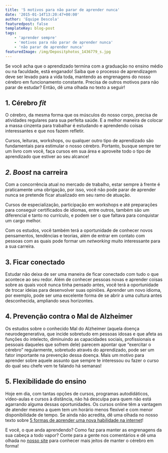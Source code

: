 ```yaml
---
title: '5 motivos para não parar de aprender nunca'
date: '2015-01-14T13:20:47+00:00'
author: 'Equipe Descola'
featuredpost: false
templateKey: blog-post
tags:
    - 'aprender sempre'
    - 'motivos para não parar de aprender nunca'
    - 'não parar de aprender nunca'
featuredImage: /img/Depositphotos_1436779_s.jpg
---
```

Se você acha que o aprendizado termina com a graduação no ensino médio ou na faculdade, está enganado! Saiba que o processo de aprendizagem deve ser levado para a vida toda, mantendo as engrenagens do nosso cérebro em funcionamento constante. Precisa de outros motivos para não parar de estudar? Então, dê uma olhada no texto a seguir!

**1. Cérebro** ***fit***
------------------------

O cérebro, da mesma forma que os músculos do nosso corpo, precisa de atividades regulares para sua perfeita saúde. E a melhor maneira de colocar a massa cinzenta para trabalhar é estudando e aprendendo coisas interessantes e que nos fazem refletir.

Cursos, leituras, workshops, ou qualquer outro tipo de aprendizado são fundamentais para estimular o nosso cérebro. Portanto, busque sempre ter um livro com você, faça cursos em sua área e aproveite todo o tipo de aprendizado que estiver ao seu alcance!

***2. Boost*** **na carreira**
------------------------------

Com a concorrência atual no mercado de trabalho, estar sempre à frente é praticamente uma obrigação, por isso, você não pode parar de aprender nunca se pretende ficar atualizado em seu ramo de atuação.

Cursos de especialização, participação em workshops e até preparações para conseguir certificados de idiomas, entre outros, também são um diferencial e tanto no currículo, e podem ser o que faltava para conquistar um cargo melhor.

Com os estudos, você também terá a oportunidade de conhecer novos pensamentos, tendências e teorias, além de entrar em contato com pessoas com as quais pode formar um *networking* muito interessante para a sua carreira.

**3. Ficar conectado**
----------------------

Estudar não deixa de ser uma maneira de ficar conectado com tudo o que acontece ao seu redor. Além de conhecer pessoas novas e aprender coisas sobre as quais você nunca tinha pensado antes, você terá a oportunidade de trocar ideias para desenvolver suas opiniões. Aprender um novo idioma, por exemplo, pode ser uma excelente forma de se abrir a uma cultura antes desconhecida, ampliando seus horizontes.

**4. Prevenção contra o Mal de Alzheimer**
------------------------------------------

Os estudos sobre o conhecido Mal do Alzheimer (aquela doença neurodegenerativa, que incide sobretudo em pessoas idosas e que afeta as funções do intelecto, diminuindo as capacidades sociais, profissionais e pessoais daqueles que sofrem dele) parecem apontar que “exercitar o cérebro” regularmente, sobretudo através do aprendizado, pode ser um fator importante na prevenção dessa doença. Mais um motivo para aprender sobre aquele assunto que sempre te interessou ou fazer o curso do qual seu chefe vem te falando há semanas!

**5. Flexibilidade do ensino**
------------------------------

Hoje em dia, com tantas opções de cursos, programas autodidáticos, vídeo-aulas e cursos à distância, não há desculpa para quem não está agarrando alguma dessas oportunidades. Os cursos online têm a vantagem de atender mesmo a quem tem um horário menos flexível e com menor disponibilidade de tempo. Se ainda não acredita, dê uma olhada no nosso texto sobre [5 formas de aprender uma nova habilidade na internet](http://descola.org/drops/5-formas-de-aprender-uma-nova-habilidade-na-internet/)!

E você, o que anda aprendendo? Como faz para manter as engrenagens da sua cabeça a todo vapor? Conte para a gente nos comentários e dê uma olhada no [nosso site](http://www.descola.org/) para conhecer mais jeitos de manter o cérebro em forma!
